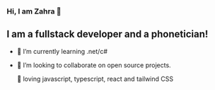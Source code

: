 ### Hi, I am Zahra 👋

## I am a fullstack developer and a phonetician!


- 🌱 I’m currently learning .net/c#
- 👯 I’m looking to collaborate on open source projects.


  💜 loving javascript, typescript, react and tailwind CSS  

[linkedin]: https://www.linkedin.com/in/zahra-mahmoodzadeh/
